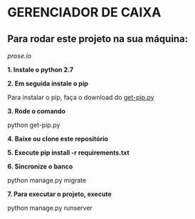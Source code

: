 # GERENCIADOR DE CAIXA 
## Para rodar este projeto na sua máquina:
*prose.io*



**1. Instale o python 2.7**



**2. Em seguida instale o pip**

Para instalar o pip, faça o download do [get-pip.py](https://bootstrap.pypa.io/get-pip.py)



**3. Rode o comando**

python get-pip.py



**4. Baixe ou clone este repositório**



**5. Execute pip install -r requirements.txt**



**6. Sincronize o banco**

python manage.py migrate



**7. Para executar o projeto, execute**

python manage.py runserver





